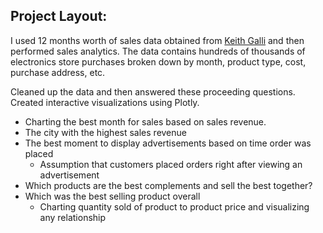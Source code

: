 ## Project Layout:

I used 12 months worth of sales data obtained from [Keith Galli](https://github.com/KeithGalli) and then performed sales analytics. The data contains hundreds of thousands of electronics store purchases broken down by month, product type, cost, purchase address, etc. 

Cleaned up the data and then answered these proceeding questions. Created interactive visualizations using Plotly.
- Charting the best month for sales based on sales revenue.
- The city with the highest sales revenue
- The best moment to display advertisements based on time order was placed
   * Assumption that customers placed orders right after viewing an advertisement
- Which products are the best complements and sell the best together?
- Which was the best selling product overall
    * Charting quantity sold of product to product price and visualizing any relationship